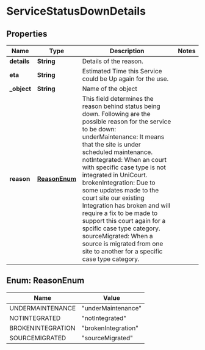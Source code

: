 

# ServiceStatusDownDetails


## Properties

| Name | Type | Description | Notes |
|------------ | ------------- | ------------- | -------------|
|**details** | **String** | Details of the reason. |  |
|**eta** | **String** | Estimated Time this Service could be Up again for the use. |  |
|**_object** | **String** | Name of the object |  |
|**reason** | [**ReasonEnum**](#ReasonEnum) | This field determines the reason behind status being down. Following are the possible reason for the service to be down:   underMaintenance: It means that the site is under scheduled maintenance.   notIntegrated: When an court with specific case type is not integrated in UniCourt.   brokenIntegration: Due to some updates made to the court site our existing Integration has broken and will require a fix to be made to support this court again for a spcific case type category.   sourceMigrated: When a source is migrated from one site to another for a specific case type category. |  |



## Enum: ReasonEnum

| Name | Value |
|---- | -----|
| UNDERMAINTENANCE | &quot;underMaintenance&quot; |
| NOTINTEGRATED | &quot;notIntegrated&quot; |
| BROKENINTEGRATION | &quot;brokenIntegration&quot; |
| SOURCEMIGRATED | &quot;sourceMigrated&quot; |



